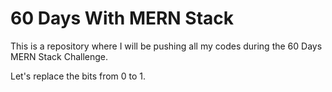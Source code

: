 # 60 Days With MERN Stack

This is a repository where I will be pushing all my codes during the 60 Days MERN Stack Challenge.

Let's replace the bits from 0 to 1.
